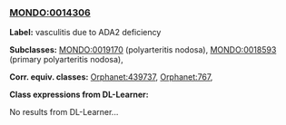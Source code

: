 
### [MONDO:0014306](http://purl.obolibrary.org/obo/MONDO_0014306)
**Label:** vasculitis due to ADA2 deficiency

**Subclasses:** [MONDO:0019170](http://purl.obolibrary.org/obo/MONDO_0019170) (polyarteritis nodosa), [MONDO:0018593](http://purl.obolibrary.org/obo/MONDO_0018593) (primary polyarteritis nodosa), 

**Corr. equiv. classes:** [Orphanet:439737](http://www.orpha.net/ORDO/Orphanet_439737), [Orphanet:767](http://www.orpha.net/ORDO/Orphanet_767), 

**Class expressions from DL-Learner:**

No results from DL-Learner...



